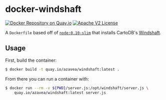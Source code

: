 # docker-windshaft

[![Docker Repository on Quay.io](https://quay.io/repository/azavea/windshaft/status "Docker Repository on Quay.io")](https://quay.io/repository/azavea/windshaft)
[![Apache V2 License](http://img.shields.io/badge/license-Apache%20V2-blue.svg)](https://github.com/azavea/docker-spark-jobserver/blob/develop/LICENSE)

A `Dockerfile` based off of [`node:0.10-slim`](https://registry.hub.docker.com/_/node/) that installs CartoDB's [Windshaft](https://github.com/CartoDB/Windshaft).

## Usage

First, build the container:

```bash
$ docker build -t quay.io/azavea/windshaft:latest .
```

From there you can run a container with:

```bash
$ docker run --rm -v ${PWD}/server.js:/opt/windshaft/server.js \
    quay.io/azavea/windshaft:latest server.js
```
